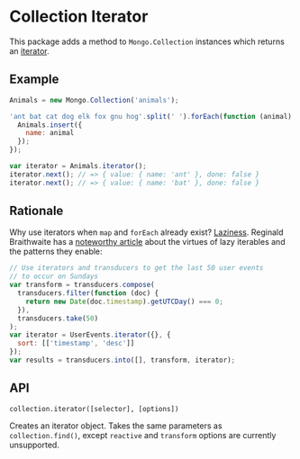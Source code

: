 Collection Iterator
===================

This package adds a method to `Mongo.Collection` instances which returns
an [iterator](https://developer.mozilla.org/en-US/docs/Web/JavaScript/Reference/Iteration_protocols).

## Example

```js
Animals = new Mongo.Collection('animals');

'ant bat cat dog elk fox gnu hog'.split(' ').forEach(function (animal) {
  Animals.insert({
    name: animal
  });
});

var iterator = Animals.iterator();
iterator.next(); // => { value: { name: 'ant' }, done: false }
iterator.next(); // => { value: { name: 'bat' }, done: false }
```

## Rationale

Why use iterators when `map` and `forEach` already exist? [Laziness](http://en.wikipedia.org/wiki/Lazy_evaluation). Reginald Braithwaite has a [noteworthy article](http://raganwald.com/2015/02/17/lazy-iteratables-in-javascript.html) about the virtues of lazy iterables and the patterns they enable:

```js
// Use iterators and transducers to get the last 50 user events
// to occur on Sundays
var transform = transducers.compose(
  transducers.filter(function (doc) {
    return new Date(doc.timestamp).getUTCDay() === 0;
  }),
  transducers.take(50)
);
var iterator = UserEvents.iterator({}, {
  sort: [['timestamp', 'desc']]
});
var results = transducers.into([], transform, iterator);
```

## API

`collection.iterator([selector], [options])`

Creates an iterator object. Takes the same parameters as `collection.find()`, except `reactive` and `transform` options are currently unsupported.

